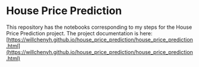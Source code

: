 # House Price Prediction
This repository has the notebooks corresponding to my steps for the House Price Prediction project.
The project documentation is here: [https://willchenyh.github.io/house_price_prediction/house_price_prediction.html](https://willchenyh.github.io/house_price_prediction/house_price_prediction.html)
